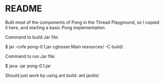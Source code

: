README
======

Built most of the components of Pong in the Thread Playground, so I copied it
here, and starting a basic Pong implementation.

Command to build Jar file:

$ jar -cvfe pong-0.1.jar cglosser.Main resources/ -C build/ .

Command to run Jar file:

$ java -jar pong-0.1.jar

Should just work by using ant build:  ant jardist
